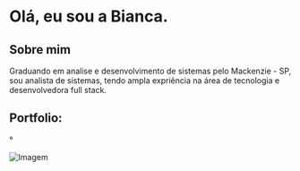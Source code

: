 # Olá, eu sou a Bianca.

##  Sobre mim
Graduando em analise e desenvolvimento de sistemas pelo Mackenzie - SP, sou analista de sistemas, tendo ampla expriência na área de tecnologia e desenvolvedora full stack.

<!-- Portfolio -->
## Portfolio:
°

<p align="left">
  <img align="center" src="https://github.com/VariableBee/VariableBee/assets/77739311/4e9f41af-6b57-49a7-b15a-74322e96b4d7" alt="Imagem">
</p>
